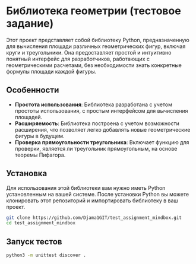 # Библиотека геометрии (тестовое задание)

Этот проект представляет собой библиотеку Python, предназначенную для вычисления площади различных геометрических фигур, включая круги и треугольники. Она предоставляет простой и интуитивно понятный интерфейс для разработчиков, работающих с геометрическими расчетами, без необходимости знать конкретные формулы площади каждой фигуры.

## Особенности

- **Простота использования**: Библиотека разработана с учетом простоты использования, с простым интерфейсом для вычисления площадей.
- **Расширяемость**: Библиотека построена с учетом возможности расширения, что позволяет легко добавлять новые геометрические фигуры в будущем.
- **Проверка прямоугольности треугольника**: Включает функцию для проверки, является ли треугольник прямоугольным, на основе теоремы Пифагора.

## Установка

Для использования этой библиотеки вам нужно иметь Python установленным на вашей системе. После установки Python вы можете клонировать этот репозиторий и импортировать библиотеку в ваш проект.

```bash
git clone https://github.com/Djama1GIT/test_assignment_mindbox.git
cd test_assignment_mindbox
```

## Запуск тестов

```bash
python3 -m unittest discover .
```